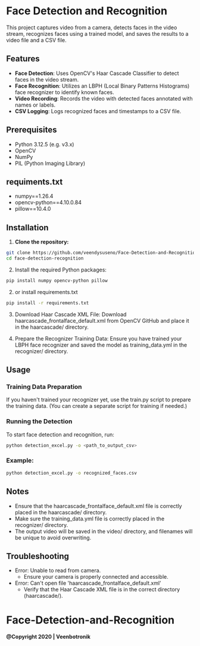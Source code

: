 # Face Detection and Recognition

This project captures video from a camera, detects faces in the video stream, recognizes faces using a trained model, and saves the results to a video file and a CSV file.

## Features

- **Face Detection**: Uses OpenCV's Haar Cascade Classifier to detect faces in the video stream.
- **Face Recognition**: Utilizes an LBPH (Local Binary Patterns Histograms) face recognizer to identify known faces.
- **Video Recording**: Records the video with detected faces annotated with names or labels.
- **CSV Logging**: Logs recognized faces and timestamps to a CSV file.

## Prerequisites

- Python 3.12.5 (e.g. v3.x)
- OpenCV
- NumPy
- PIL (Python Imaging Library)

## requiments.txt

- numpy==1.26.4
- opencv-python==4.10.0.84
- pillow==10.4.0

## Installation

1. **Clone the repository:**

```sh
git clone https://github.com/veendysuseno/Face-Detection-and-Recognition
cd face-detection-recognition
```

2. Install the required Python packages:

```bash
pip install numpy opencv-python pillow
```

2. or install requirements.txt

```bash
pip install -r requirements.txt
```

3. Download Haar Cascade XML File:
   Download haarcascade_frontalface_default.xml from OpenCV GitHub and place it in the haarcascade/ directory.

4. Prepare the Recognizer Training Data:
   Ensure you have trained your LBPH face recognizer and saved the model as training_data.yml in the recognizer/ directory.

## Usage

### Training Data Preparation

If you haven't trained your recognizer yet, use the train.py script to prepare the training data. (You can create a separate script for training if needed.)

### Running the Detection

To start face detection and recognition, run:

```sh
python detection_excel.py -o <path_to_output_csv>
```

### Example:

```sh
python detection_excel.py -o recognized_faces.csv
```

## Notes

- Ensure that the haarcascade_frontalface_default.xml file is correctly placed in the haarcascade/ directory.
- Make sure the training_data.yml file is correctly placed in the recognizer/ directory.
- The output video will be saved in the video/ directory, and filenames will be unique to avoid overwriting.

## Troubleshooting

- Error: Unable to read from camera.
  - Ensure your camera is properly connected and accessible.
- Error: Can't open file 'haarcascade_frontalface_default.xml'
  - Verify that the Haar Cascade XML file is in the correct directory (haarcascade/).

# Face-Detection-and-Recognition

#### @Copyright 2020 | Veenbotronik
